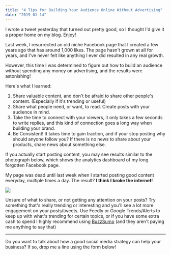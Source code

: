 ```yaml
---
title: "4 Tips for Building Your Audience Online Without Advertising"
date: "2019-01-14"
---
```


I wrote a tweet yesterday that turned out pretty good, so I thought I'd give it a proper home on my blog. Enjoy!

Last week, I resurrected an old niche Facebook page that I created a few years ago that has around 1,000 likes. The page hasn't grown at all for years, and I've never felt like anything I ever did resulted in any real growth.

However, this time I was determined to figure out how to build an audience without spending any money on advertising, and the results were astonishing!

Here's what I learned:

1. Share valuable content, and don't be afraid to share other people's content. (Especially if it's trending or useful)
2. Share what people need, or want, to read. Create posts with your audience in mind.
3. Take the time to connect with your viewers, it only takes a few seconds to write replies, and this kind of connection goes a long way when building your brand.
4. Be Consistent! It takes time to gain traction, and if your stop posting why should anyone follow you? If there is no news to share about your products, share news about something else.

If you actually start posting content, you may see results similar to the photograph below, which shows the analytics dashboard of my long forgotten Facebook page.

My page was dead until last week when I started posting good content everyday, multiple times a day. The result? **I think I broke the internet!**  
  

![](../../images/blog/image.png)

Unsure of what to share, or not getting any attention on your posts? Try something that's really trending or interesting and you'll see a lot more engagement on your posts/tweets. Use Feedly or Google Trends/Alerts to keep up with what's trending for certain topics, or if you have some extra cash to spend I highly recommend using [BuzzSumo](http://buzzsumo.com/) (and they aren't paying me anything to say that)

* * *

Do you want to talk about how a good social media strategy can help your business? If so, drop me a line using the form below!

